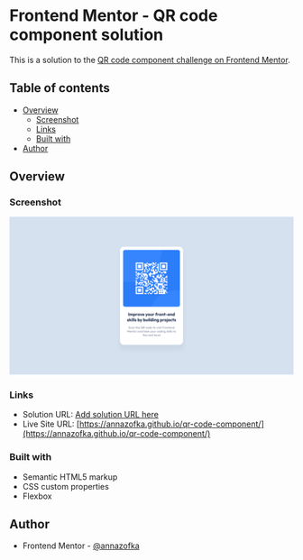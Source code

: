 # Frontend Mentor - QR code component solution

This is a solution to the [QR code component challenge on Frontend Mentor](https://www.frontendmentor.io/challenges/qr-code-component-iux_sIO_H).

## Table of contents

- [Overview](#overview)
  - [Screenshot](#screenshot)
  - [Links](#links)
  - [Built with](#built-with)
- [Author](#author)

## Overview

### Screenshot

![](./images/Desktop.png)

### Links

- Solution URL: [Add solution URL here](https://your-solution-url.com)
- Live Site URL: [https://annazofka.github.io/qr-code-component/](https://annazofka.github.io/qr-code-component/)

### Built with

- Semantic HTML5 markup
- CSS custom properties
- Flexbox

## Author

- Frontend Mentor - [@annazofka](https://www.frontendmentor.io/profile/annazofka)
